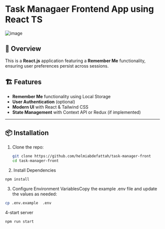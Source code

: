 # Task Managaer Frontend App using React TS

![image](https://github.com/user-attachments/assets/bbf89d86-5664-4273-8d30-5e315a29e4dd)


## 🚀 Overview
This is a **React.js** application featuring a **Remember Me** functionality, ensuring user preferences persist across sessions.

## 🏗️ Features
- **Remember Me** functionality using Local Storage
- **User Authentication** (optional)
- **Modern UI** with React & Tailwind CSS
- **State Management** with Context API or Redux (if implemented)

---

## 📦 Installation

1. Clone the repo:
   ```sh
   git clone https://github.com/helmiabdefattah/task-manager-front
   cd task-manager-front
``
``
2.  Install Dependencies
```sh
npm install
```
3.  Configure Environment VariablesCopy the example .env file and update the values as needed:
   ```sh
cp .env.example  .env 
   ```
4-start server
```sh
npm run start
```

